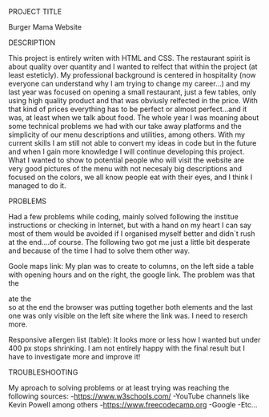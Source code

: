 PROJECT TITLE

Burger Mama Website

DESCRIPTION

This project is entirely writen with HTML and CSS. The restaurant spirit is about quality over quantity and I wanted to 
relfect that within the project (at least esteticly). My professional background is centered in hospitality (now everyone can understand why I am trying to change my career...) and my last year was focused on opening a small restaurant, just a few tables, only using high quality product and that was obviusly relfected in the price. With that kind of prices everything has to be perfect or almost perfect...and it was, at least when we talk about food. The whole year I was moaning about some technical problems we had with our take away platforms and the simplicity of our menu descriptions and utilities, among others. With my current skills I am still not able to convert my ideas in code but in the future and when I gain more knowledge I will continue developing this project. What I wanted to show to potential people who will visit the website are very good pictures of the menu with not necesaly big descriptions and focused on the colors, we all know people eat with their eyes, and I think I managed to do it.

PROBLEMS

Had a few problems while coding, mainly solved following the institue instructions or checking in Internet,  but with a hand on my heart I can say most of them would be avoided if I organised myself better and didn`t rush at the end....of course. The following two got me just a little bit desperate and because of the time I had to solve them other way.

Goole maps link: My plan was to create to columns, on the left side a table with opening hours and on the right, the google link. The problem was that the <div> ate the <footer> so at the end the browser was putting together both elements and the last one was only visible on the left site where the link was. I need to reserch more.

Responsive allergen list (table): It looks more or less how I wanted but under 400 px stops shrinking. I am not entirely happy with the final result but I have to investigate more and improve it!

TROUBLESHOOTING

My aproach to solving problems or at least trying was reaching the following sources:
-https://www.w3schools.com/
-YouTube channels like Kevin Powell among others
-https://www.freecodecamp.org
-Google
-Etc...